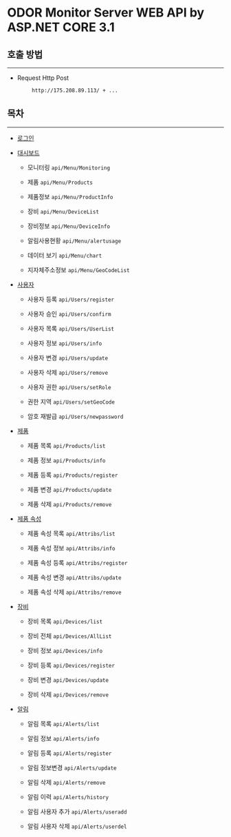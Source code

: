 # ODOR Monitor Server WEB API by ASP.NET CORE 3.1 #

## 호출 방법 ##
--------------------

- Request Http Post

```html
        http://175.208.89.113/ + ...
```


## 목차 ##
--------------------

* [로그인](https://bitbucket.org/inent/odor-monitor-server/src/master/doc/USER.md)

* [대시보드](https://bitbucket.org/inent/odor-monitor-server/src/master/doc/DASHBOARD.md)
	* 모니터링 `api/Menu/Monitoring`

	* 제품 `api/Menu/Products`

	* 제품정보 `api/Menu/ProductInfo`

	* 장비 `api/Menu/DeviceList`

	* 장비정보 `api/Menu/DeviceInfo`

	* 알림사용현황 `api/Menu/alertusage`

	* 데이터 보기 `api/Menu/chart`

    * 지자체주소정보 `api/Menu/GeoCodeList`

* [사용자](https://bitbucket.org/inent/odor-monitor-server/src/master/doc/USER.md)
	* 사용자 등록 `api/Users/register`

	* 사용자 승인 `api/Users/confirm`

	* 사용자 목록 `api/Users/UserList`

	* 사용자 정보 `api/Users/info`

	* 사용자 변경 `api/Users/update`

	* 사용자 삭제 `api/Users/remove`

	* 사용자 권한 `api/Users/setRole`

	* 권한 지역 `api/Users/setGeoCode`

	* 암호 재발급 `api/Users/newpassword`

* [제품](https://bitbucket.org/inent/odor-monitor-server/src/master/doc/PRODUCT.md)
	* 제품 목록 `api/Products/list`

	* 제품 정보 `api/Products/info`

	* 제품 등록 `api/Products/register`

	* 제품 변경 `api/Products/update`

	* 제품 삭제 `api/Products/remove`

* [제품 속성](https://bitbucket.org/inent/odor-monitor-server/src/master/doc/ATTRIB.md)
	* 제품 속성 목록 `api/Attribs/list`

	* 제품 속성 정보 `api/Attribs/info`

	* 제품 속성 등록 `api/Attribs/register`

	* 제품 속성 변경 `api/Attribs/update`

	* 제품 속성 삭제 `api/Attribs/remove`

* [장비](https://bitbucket.org/inent/odor-monitor-server/src/master/doc/DEVICE.md)
	* 장비 목록 `api/Devices/list`

	* 장비 전체 `api/Devices/AllList`

	* 장비 정보 `api/Devices/info`

	* 장비 등록 `api/Devices/register`

	* 장비 변경 `api/Devices/update`

	* 장비 삭제 `api/Devices/remove`

* [알림](https://bitbucket.org/inent/odor-monitor-server/src/master/doc/ALERT.md)
	* 알림 목록 `api/Alerts/list`

	* 알림 정보 `api/Alerts/info`

	* 알림 등록 `api/Alerts/register`

	* 알림 정보변경 `api/Alerts/update`

	* 알림 삭제 `api/Alerts/remove`

	* 알림 이력 `api/Alerts/history`

	* 알림 사용자 추가 `api/Alerts/useradd`

	* 알림 사용자 삭제 `api/Alerts/userdel`
